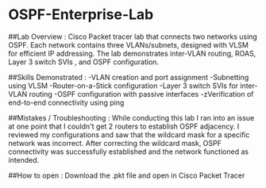# OSPF-Enterprise-Lab

##Lab Overview :
Cisco Packet tracer lab that connects two networks using OSPF. Each network contains three VLANs/subnets, designed with VLSM for efficient IP addressing. The lab demonstrates inter-VLAN routing, ROAS, Layer 3 switch SVIs , and OSPF configuration.

##Skills Demonstrated : 
-VLAN creation and port assignment
-Subnetting using VLSM
-Router-on-a-Stick configuration
-Layer 3 switch SVIs for inter-VLAN routing
-OSPF configuration with passive interfaces
-zVerification of end-to-end connectivity using ping

##Mistakes / Troubleshooting :
While conducting this lab I ran into an issue at one point that I couldn't get 2 routers to establish OSPF adjacency. I reviewed my configurations and saw that the wildcard mask for a specific network was incorrect. After correcting the wildcard mask, OSPF connectivity was successfully established and the network functioned as intended.

##How to open :
Download the .pkt file and open in Cisco Packet Tracer
